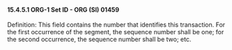 #### 15.4.5.1 ORG-1 Set ID - ORG (SI) 01459

Definition: This field contains the number that identifies this transaction. For the first occurrence of the segment, the sequence number shall be one; for the second occurrence, the sequence number shall be two; etc.
